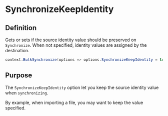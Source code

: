 # SynchronizeKeepIdentity

## Definition
Gets or sets if the source identity value should be preserved on `Synchronize`. When not specified, identity values are assigned by the destination.


```csharp
context.BulkSynchronize(options => options.SynchronizeKeepIdentity = true);
```

## Purpose
The `SynchronizeKeepIdentity` option let you keep the source identity value when `synchronizing`.

By example, when importing a file, you may want to keep the value specified.